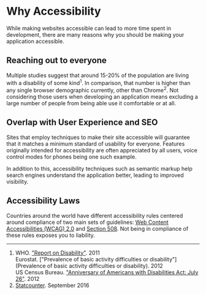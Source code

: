 # Why Accessibility

While making websites accessible can lead to more time spent in development, there are many reasons why you should be making your application accessible.

## Reaching out to everyone

Multiple studies suggest that around 15-20% of the population are living with a disability of some kind<sup>1</sup>. In comparison, that number is higher than any single browser demographic currently, other than Chrome<sup>2</sup>. Not considering those users when developing an application means excluding a large number of people from being able use it comfortable or at all.

## Overlap with User Experience and SEO

Sites that employ techniques to make their site accessible will guarantee that it matches a minimum standard of usability for everyone. Features originally intended for accessibility are often appreciated by all users, voice control modes for phones being one such example.

In addition to this, accessibility techniques such as semantic markup help search engines understand the application better, leading to improved visibility.

## Accessibility Laws

Countries around the world have different accessibility rules centered around compliance of two main sets of guidelines: [Web Content Accessibilities (WCAG) 2.0](https://www.w3.org/WAI/WCAG20/glance/) and [Section 508](https://www.section508.gov/). 
Not being in compliance of these rules exposes you to liability.

---

1. WHO. ["Report on Disability"](http://apps.who.int/iris/bitstream/10665/70670/1/WHO_NMH_VIP_11.01_eng.pdf). 2011<br/>
  Eurostat. ["Prevalence of basic activity difficulties or disability"](Prevalence of basic activity difficulties or disability). 2012<br/>
  US Census Bureau. ["Anniversary of Americans with Disabilities Act: July 26"](http://www.census.gov/newsroom/releases/archives/facts_for_features_special_editions/cb12-ff16.html). 2012<br/>
2. [Statcounter](http://gs.statcounter.com/#all-browser_version_partially_combined-ww-monthly-201509-201609). September 2016
